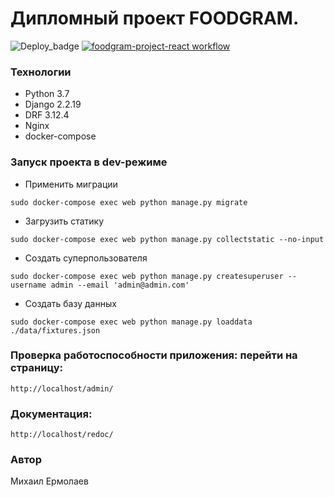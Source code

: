# Дипломный проект FOODGRAM.

![Deploy_badge](https://img.shields.io/github/actions/workflow/status/MikeEr21/foodgram-project-react/foodgram?logo=github&logoColor=%2300ff00)
[![foodgram-project-react workflow](https://github.com/MikeEr21/foodgram-project-react/actions/workflows/foodgram.yml/badge.svg)](https://github.com/MikeEr21/foodgram-project-react/actions/workflows/foodgram.yml)

### Технологии
* Python 3.7
* Django 2.2.19
* DRF 3.12.4
* Nginx
* docker-compose

### Запуск проекта в dev-режиме

- Применить миграции
```
sudo docker-compose exec web python manage.py migrate
```
- Загрузить статику
```
sudo docker-compose exec web python manage.py collectstatic --no-input
```
- Cоздать суперпользователя 
```
sudo docker-compose exec web python manage.py createsuperuser --username admin --email 'admin@admin.com'
```
- Cоздать  базу данных
```
sudo docker-compose exec web python manage.py loaddata ./data/fixtures.json
```
### Проверка работоспособности приложения: перейти на страницу:
```
http://localhost/admin/
```
### Документация:
```
http://localhost/redoc/
```
### Автор
Михаил Ермолаев